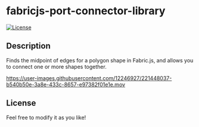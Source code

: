 # fabricjs-port-connector-library

[![License](https://img.shields.io/badge/License-MIT-blue.svg)](https://opensource.org/licenses/MIT)

## Description

Finds the midpoint of edges for a polygon shape in Fabric.js, and allows you to connect one or more shapes together.

https://user-images.githubusercontent.com/12246927/221448037-b540b50e-3a8e-433c-8657-e97382f01e1e.mov


## License

Feel free to modify it as you like!

